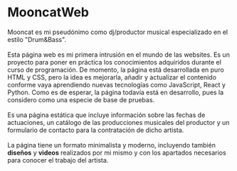 <h1>MooncatWeb</h1>

Mooncat es mi pseudónimo como dj/productor musical especializado en el estilo "Drum&Bass".<br/><br/>
Esta página web es mi primera intrusión en el mundo de las websites. Es un proyecto para poner en práctica los conocimientos adquiridos durante el curso de programación. De momento, la página está desarrollada en puro HTML y CSS, pero la idea es mejorarla, añadir y actualizar el contenido conforme vaya aprendiendo nuevas tecnologías como JavaScript, React y Python. Como es de esperar, la página todavía está en desarrollo, pues la considero como una especie de base de pruebas.<br/><br/>
Es una página estática que incluye información sobre las fechas de actuaciones, un catálogo de las producciones musicales del productor y un formulario de contacto para la contratación de dicho artista.<br/><br/>
La página tiene un formato minimalista y moderno, incluyendo también <strong>diseños</strong> y <strong>videos</strong> realizados por mi mismo y con los apartados necesarios para conocer el trabajo del artista.<br/><br/>


